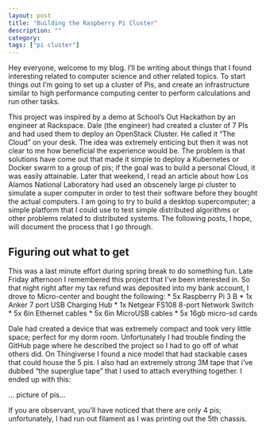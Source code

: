 ```yaml
---
layout: post
title: "Building the Raspberry Pi Cluster"
description: ""
category: 
tags: ["pi cluster"]
---
```


Hey everyone, welcome to my blog. I’ll be writing about things that I found interesting related to computer science and other related topics.  To start things out I’m going to set up a cluster of Pis, and create an infrastructure similar to high performance computing center to perform calculations and run other tasks.

This project was inspired by a demo at School’s Out Hackathon by an engineer at Rackspace. Dale (the engineer) had created a cluster of  7 PIs and had used them to deploy an OpenStack Cluster. He called it “The Cloud” on your desk. The idea was extremely enticing but then it was not clear to me how beneficial the experience would be. The problem is that solutions have come out that made it simple to deploy a Kubernetes or Docker swarm to a group of pis; if the goal was to build a personal Cloud, it was easily attainable.  Later that weekend, I read an article about how Los Alamos National Laboratory had used an obscenely large pi cluster to simulate a super computer in order to test their software before they bought the actual computers. I am going to try to build a desktop supercomputer; a simple platform that I could use to test simple distributed algorithms or other problems related to distributed systems. The following posts, I hope, will document the process that I go through. 

## Figuring out what to get
This was a last minute effort during spring break to do something fun. Late Friday afternoon I remembered this project that I’ve been interested in. So that night right after my tax refund was deposited into my bank account, I drove to Micro-center and bought the following: 
	* 5x Raspberry Pi 3 B 
	* 1x Anker 7 port USB Charging Hub 
	* 1x Netgear FS108 8-port Network Switch
	* 5x 6in Ethernet cables 
	* 5x 6in MicroUSB cables 
	* 5x 16gb micro-sd cards 
	
Dale had created a device that was extremely compact and took very little space; perfect for my dorm room.  Unfortunately I had trouble finding the GitHub page where he described the project so I had to go off of what others did. On Thingiverse I found a nice model that had stackable cases that could house the 5 pis.  I also had an extremely strong 3M tape that i’ve dubbed “the superglue tape” that I used to attach everything together. I ended up with this: 

… picture of pis…

If you are observant, you’ll have noticed that there are only 4 pis; unfortunately, I had run out filament as I was printing out the 5th chassis.

